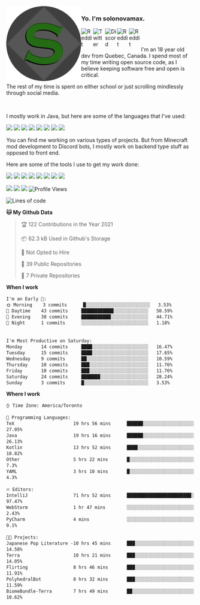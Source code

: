 <!-- dummy -->

<img align="left" alt="Avatar" width="200px" src="https://raw.githubusercontent.com/solonovamax/solonovamax/main/solonovamax-circle.png" />

### Yo. I'm solonovamax.

<a href="https://gitlab.com/solonovamax">
    <img align="left" alt="Reddit" width="32px" src="https://img.icons8.com/color/2x/gitlab.png">
</a>

<a href="https://twitter.com/solonovamax">
    <img align="left" alt="Twitter" width="32px" src="https://img.icons8.com/color/2x/twitter.png">
</a>

<a href="https://discord.gg/YFSQ4cF">
    <img align="left" alt="Discord" width="32px" src="https://img.icons8.com/color/2x/discord-logo.png">
</a>

<!-- <a href="https://twitch.tv/solonovamax">
    <img align="left" alt="Twitch" width="32px" src="https://img.icons8.com/color/2x/twitch.png">
</a> -->

<a href="https://reddit.com/u/solonovamax">
    <img align="left" alt="Reddit" width="32px" src="https://img.icons8.com/color/2x/reddit.png">
</a>

<a href="https://www.youtube.com/channel/UCTxCeyGu41WfEBT8mXpjHMA">
    <img align="left" alt="Reddit" width="32px" src="https://img.icons8.com/color/2x/youtube.png">
</a>

<!-- <a href="https://open.spotify.com/user/solonovamax">
    <img align="left" alt="Spotify" width="32px" src="https://img.icons8.com/color/2x/spotify.png">
</a> -->

<br />
<br />

I'm an 18 year old dev from Quebec, Canada.
I spend most of my time writing open source code, as I believe keeping software free and open is critical.

The rest of my time is spent on either school or just scrolling mindlessly through social media.

<br/>

I mostly work in Java, but here are some of the languages that I've used:

<code><img height="20" src="https://img.icons8.com/color/1x/java-coffee-cup-logo.png"></code>
<code><img height="20" src="https://img.icons8.com/color/1x/kotlin.png"></code>
<code><img height="20" src="https://img.icons8.com/color/1x/javascript.png"></code>
<code><img height="20" src="https://img.icons8.com/color/1x/nodejs.png"></code>
<code><img height="20" src="https://img.icons8.com/color/1x/python.png"></code>
<code><img height="20" src="https://img.icons8.com/color/1x/html-5.png"></code>
<code><img height="20" src="https://img.icons8.com/color/1x/css3.png"></code>
<code><img height="20" src="https://img.icons8.com/color/1x/graphql.png"></code>

You can find me working on various types of projects.
But from Minecraft mod development to Discord bots, I mostly work on backend type stuff as opposed to front end.

Here are some of the tools I use to get my work done:

<code><img height="20" src="https://img.icons8.com/material/1x/intellij-idea.png"></code>
<code><img height="20" src="https://img.icons8.com/color/1x/git.png"></code>
<code><img height="20" src="https://img.icons8.com/color/1x/docker.png"></code>
<code><img height="20" src="https://img.icons8.com/color/1x/linux.png"></code>
<code><img height="20" src="https://img.icons8.com/color/1x/mongodb.png"></code>
<code><img height="20" src="https://img.icons8.com/metro/1x/mysql.png"></code>
<code><img height="20" src="https://img.icons8.com/fluent/1x/console.png"></code>
<code><img height="20" src="https://img.icons8.com/color/1x/open-source.png"></code>

![](https://img.shields.io/badge/OS-Linux-informational?style=flat&logo=Arch%20Linux&logoColor=white&color=007ec6)
![](https://img.shields.io/badge/Editor-IntelliJ%20Idea-informational?style=flat&logo=IntelliJ%20Idea&logoColor=white&color=007ec6)
![](https://img.shields.io/badge/Main%20Language-Java-informational?style=flat&logo=Java&logoColor=white&color=007ec6)
![Profile Views](https://komarev.com/ghpvc/?username=solonovamax&color=blue&style=flat)








<!--START_SECTION:waka-->
![Lines of code](https://img.shields.io/badge/From%20Hello%20World%20I%27ve%20Written-19120%20lines%20of%20code-blue)

**🐱 My Github Data** 

> 🏆 122 Contributions in the Year 2021
 > 
> 📦 62.3 kB Used in Github's Storage 
 > 
> 🚫 Not Opted to Hire
 > 
> 📜 39 Public Repositories 
 > 
> 🔑 7 Private Repositories  
 > 
**When I work** 

```text
I'm an Early 🐤: 
🌞 Morning    3 commits      █░░░░░░░░░░░░░░░░░░░░░░░░   3.53% 
🌆 Daytime    43 commits     ████████████░░░░░░░░░░░░░   50.59% 
🌃 Evening    38 commits     ███████████░░░░░░░░░░░░░░   44.71% 
🌙 Night      1 commits      ░░░░░░░░░░░░░░░░░░░░░░░░░   1.18%


I'm Most Productive on Saturday: 
Monday       14 commits     ████░░░░░░░░░░░░░░░░░░░░░   16.47% 
Tuesday      15 commits     ████░░░░░░░░░░░░░░░░░░░░░   17.65% 
Wednesday    9 commits      ██░░░░░░░░░░░░░░░░░░░░░░░   10.59% 
Thursday     10 commits     ███░░░░░░░░░░░░░░░░░░░░░░   11.76% 
Friday       10 commits     ███░░░░░░░░░░░░░░░░░░░░░░   11.76% 
Saturday     24 commits     ███████░░░░░░░░░░░░░░░░░░   28.24% 
Sunday       3 commits      █░░░░░░░░░░░░░░░░░░░░░░░░   3.53%

```


**Where I work** 

```text
⌚︎ Time Zone: America/Toronto

💬 Programming Languages: 
TeX                      19 hrs 56 mins      ██████░░░░░░░░░░░░░░░░░░░   27.05% 
Java                     19 hrs 16 mins      ██████░░░░░░░░░░░░░░░░░░░   26.13% 
Kotlin                   13 hrs 52 mins      ████░░░░░░░░░░░░░░░░░░░░░   18.82% 
Other                    5 hrs 22 mins       █░░░░░░░░░░░░░░░░░░░░░░░░   7.3% 
YAML                     3 hrs 10 mins       █░░░░░░░░░░░░░░░░░░░░░░░░   4.3%

🔥 Editors: 
IntelliJ                 71 hrs 52 mins      ████████████████████████░   97.47% 
WebStorm                 1 hr 47 mins        ░░░░░░░░░░░░░░░░░░░░░░░░░   2.43% 
PyCharm                  4 mins              ░░░░░░░░░░░░░░░░░░░░░░░░░   0.1%

🐱‍💻 Projects: 
Japanese Pop Literature -10 hrs 45 mins      ███░░░░░░░░░░░░░░░░░░░░░░   14.58% 
Terra                    10 hrs 21 mins      ███░░░░░░░░░░░░░░░░░░░░░░   14.05% 
Flirting                 8 hrs 46 mins       ███░░░░░░░░░░░░░░░░░░░░░░   11.91% 
PolyhedralBot            8 hrs 32 mins       ███░░░░░░░░░░░░░░░░░░░░░░   11.59% 
BiomeBundle-Terra        7 hrs 49 mins       ██░░░░░░░░░░░░░░░░░░░░░░░   10.62%

```


<!--END_SECTION:waka-->

<!--
**solonovamax/solonovamax** is a ✨ _special_ ✨ repository because its `README.md` (this file) appears on your GitHub profile.

Here are some ideas to get you started:

- 🔭 I’m currently working on ...
- 🌱 I’m currently learning ...
- 👯 I’m looking to collaborate on ...
- 🤔 I’m looking for help with ...
- 💬 Ask me about ...
- 📫 How to reach me: ...
- 😄 Pronouns: ...
- ⚡ Fun fact: ...
-->
